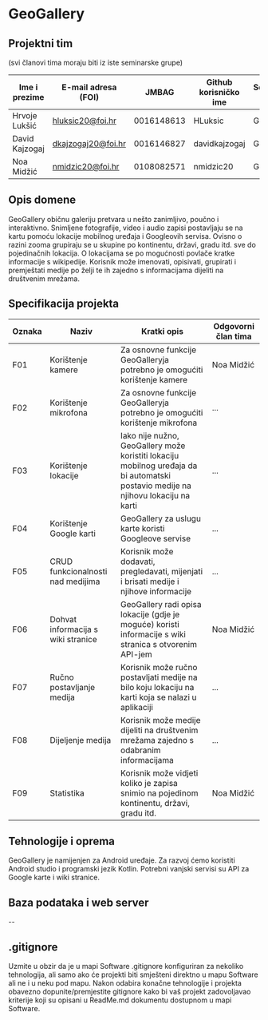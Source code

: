# GeoGallery

## Projektni tim
(svi članovi tima moraju biti iz iste seminarske grupe)

Ime i prezime | E-mail adresa (FOI) | JMBAG | Github korisničko ime | Seminarska grupa
------------  | ------------------- | ----- | --------------------- | ----------------
Hrvoje Lukšić | hluksic20@foi.hr | 0016148613 | HLuksic | G01
David Kajzogaj | dkajzogaj20@foi.hr | 0016146827 | davidkajzogaj | G01
Noa Midžić | nmidzic20@foi.hr | 0108082571 | nmidzic20 | G01

## Opis domene
GeoGallery običnu galeriju pretvara u nešto zanimljivo, poučno i interaktivno. Snimljene fotografije, video i audio zapisi postavljaju se na kartu pomoću lokacije mobilnog uređaja i Googleovih servisa. Ovisno o razini zooma grupiraju se u skupine po kontinentu, državi, gradu itd. sve do pojedinačnih lokacija. O lokacijama se po mogućnosti povlače kratke informacije s wikipedije. Korisnik može imenovati, opisivati, grupirati i premještati medije po želji te ih zajedno s informacijama dijeliti na društvenim mrežama.

## Specifikacija projekta
Oznaka | Naziv | Kratki opis | Odgovorni član tima
------ | ----- | ----------- | -------------------
F01 | Korištenje kamere | Za osnovne funkcije GeoGalleryja potrebno je omogućiti korištenje kamere | Noa Midžić
F02 | Korištenje mikrofona | Za osnovne funkcije GeoGalleryja potrebno je omogućiti korištenje mikrofona | ...
F03 | Korištenje lokacije | Iako nije nužno, GeoGallery može koristiti lokaciju mobilnog uređaja da bi automatski postavio medije na njihovu lokaciju na karti | ...
F04 | Korištenje Google karti | GeoGallery za uslugu karte koristi Googleove servise | ...
F05 | CRUD funkcionalnosti nad medijima | Korisnik može dodavati, pregledavati, mijenjati i brisati medije i njihove informacije | ...
F06 | Dohvat informacija s wiki stranice | GeoGallery radi opisa lokacije (gdje je moguće) koristi informacije s wiki stranica s otvorenim API-jem | Noa Midžić
F07 | Ručno postavljanje medija | Korisnik može ručno postavljati medije na bilo koju lokaciju na karti koja se nalazi u aplikaciji | ...
F08 | Dijeljenje medija | Korisnik može medije dijeliti na društvenim mrežama zajedno s odabranim informacijama | ...
F09 | Statistika | Korisnik može vidjeti koliko je zapisa snimio na pojedinom kontinentu, državi, gradu itd. | Noa Midžić

## Tehnologije i oprema
GeoGallery je namijenjen za Android uređaje. Za razvoj ćemo koristiti Android studio i programski jezik Kotlin. Potrebni vanjski servisi su API za Google karte i wiki stranice.

## Baza podataka i web server
--

## .gitignore
Uzmite u obzir da je u mapi Software .gitignore konfiguriran za nekoliko tehnologija, ali samo ako će projekti biti smješteni direktno u mapu Software ali ne i u neku pod mapu. Nakon odabira konačne tehnologije i projekta obavezno dopunite/premjestite gitignore kako bi vaš projekt zadovoljavao kriterije koji su opisani u ReadMe.md dokumentu dostupnom u mapi Software.
